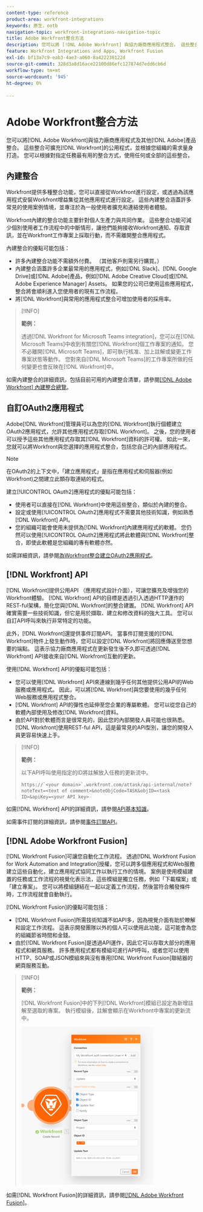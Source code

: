 ```yaml
---
content-type: reference
product-area: workfront-integrations
keywords: 原生，ootb
navigation-topic: workfront-integrations-navigation-topic
title: Adobe Workfront整合方法
description: 您可以將 [!DNL Adobe Workfront] 與協力廠商應用程式整合。 這些整合可擴充 [!DNL Workfront] 的公用程式，並根據貴組織的需求量身打造。 您可以根據對指定任務最有用的整合方式，使用任何或全部的這些整合。
feature: Workfront Integrations and Apps, Workfront Fusion
exl-id: bf13a7c9-eab3-4ae3-a060-8a422236122d
source-git-commit: 328d3a8d16ace22100d86efc127874d7edd6cb6d
workflow-type: tm+mt
source-wordcount: '945'
ht-degree: 0%

---
```


# Adobe Workfront整合方法

您可以將[!DNL Adobe Workfront]與協力廠商應用程式及其他[!DNL Adobe]產品整合。 這些整合可擴充[!DNL Workfront]的公用程式，並根據您組織的需求量身打造。 您可以根據對指定任務最有用的整合方式，使用任何或全部的這些整合。

## 內建整合

Workfront提供多種整合功能，您可以直接從Workfront進行設定，或透過為該應用程式安裝Workfront增益集從其他應用程式進行設定。 這些內建整合涵蓋許多常見的使用案例情境，並專注於為一般使用者擴充和連結使用者體驗。

Workfront內建的整合功能主要針對個人生產力與共同作業。 這些整合功能可減少個別使用者工作流程中的中斷情形，讓他們能夠接收Workfront通知、存取資訊，並在Workfront工作專案上採取行動，而不需離開整合應用程式。

內建整合的優點可能包括：

* 許多內建整合功能不需額外付費。 （其他客戶則需另行購買。）
* 內建整合涵蓋許多企業最常用的應用程式，例如[!DNL Slack]、[!DNL Google Drive]或[!DNL Adobe]產品，例如[!DNL Adobe Creative Cloud]或[!DNL Adobe Experience Manager] Assets。 如果您的公司已使用這些應用程式，整合將會順利進入您使用者的現有工作流程。
* 將[!DNL Workfront]與常用的應用程式整合可增加使用者的採用率。

>[!INFO]
>
>**範例：**
>
>透過[!DNL Workfront for Microsoft Teams integration]，您可以在[!DNL Microsoft Teams]中收到有關您[!DNL Workfront]個工作專案的通知。 您不必離開[!DNL Microsoft Teams]，即可執行核准、加上註解或變更工作專案狀態等動作。 您對來自[!DNL Microsoft Teams]的工作專案所做的任何變更也會反映在[!DNL Workfront]中。

如需內建整合的詳細資訊，包括目前可用的內建整合清單，請參閱[[!DNL Adobe Workfront] 內建整合總覽](../workfront-integrations-and-apps/built-in-integrations-non-admin.md)。

## 自訂OAuth2應用程式

Adobe[!DNL Workfront]管理員可以為您的[!DNL Workfront]執行個體建立OAuth2應用程式，允許其他應用程式存取[!DNL Workfront]。 之後，您的使用者可以授予這些其他應用程式存取其[!DNL Workfront]資料的許可權。 如此一來，您就可以將Workfront與您選擇的應用程式整合，包括您自己的內部應用程式。

>[!NOTE]
>
>在OAuth2的上下文中，「建立應用程式」是指在應用程式和伺服器(例如Workfront)之間建立此類存取連結的程式。

建立[!UICONTROL OAuth2]應用程式的優點可能包括：

* 使用者可以直接在[!DNL Workfront]中使用這些整合，類似於內建的整合。
* 設定或使用[!UICONTROL OAuth2]應用程式不需要其他技術知識，例如熟悉[!DNL Workfront] API。
* 您的組織可能會使用未提供為[!DNL Workfront]內建應用程式的軟體。 您仍然可以使用[!UICONTROL OAuth2]應用程式將此軟體與[!DNL Workfront]整合，即使此軟體是您組織的專有軟體亦然。

如需詳細資訊，請參閱[為Workfront整合建立OAuth2應用程式](../administration-and-setup/configure-integrations/create-oauth-application.md)。

## [!DNL Workfront] API

[!DNL Workfront]提供公用API （應用程式設計介面），可讓您擴充及增強您的Workfront體驗。 [!DNL Workfront] API的目標是透過引入透過HTTP運作的REST-ful架構，簡化您與[!DNL Workfront]的整合建置。 [!DNL Workfront] API確實需要一些技術知識，但它是用於擷取、建立和修改資料的強大工具。 您可以自訂API呼叫來執行非常特定的功能。

此外，[!DNL Workfront]還提供事件訂閱API。 當事件訂閱支援的[!DNL Workfront]物件上發生動作時，您可以設定[!DNL Workfront]將回應傳送至您想要的端點。 這表示協力廠商應用程式在更新發生後不久即可透過[!DNL Workfront] API接收來自[!DNL Workfront]互動的更新。

使用[!DNL Workfront] API的優點可能包括：

* 您可以使用[!DNL Workfront] API來連線到幾乎任何其他提供公用API的Web服務或應用程式。 因此，可以將[!DNL Workfront]與您要使用的幾乎任何Web服務或應用程式整合。
* [!DNL Workfront] API的彈性也延伸至您企業的專屬軟體。 您可以從您自己的軟體內部使用及修改[!DNL Workfront]資料。
* 由於API對於軟體而言是很常見的，因此您的內部開發人員可能也很熟悉。 [!DNL Workfront]使用REST-ful API，這是最常見的API型別，讓您的開發人員更容易快速上手。

>[!INFO]
>
>**範例：**
>
>以下API呼叫使用指定的ID將註解放入任務的更新流中。
>
>```
>https://`<your domain>`.workfront.com/attask/api-internal/note?noteText=<text of comment>&noteObjCode=TASK&objID=<task ID>&apiKey=<your API key>
>```

如需[!DNL Workfront] API的詳細資訊，請參閱[API基本知識](../wf-api/general/api-basics.md)。

如需事件訂閱的詳細資訊，請參閱[事件訂閱API](../wf-api/general/event-subs-api.md)。

## [!DNL Adobe Workfront Fusion]

[!DNL Workfront Fusion]可讓您自動化工作流程。 透過[!DNL Workfront Fusion for Work Automation and Integration]授權，您可以跨多個應用程式和Web服務建立這些自動化，建立應用程式協同工作以執行工作的情境。 案例是使用模組建置的任務或工作流程的視覺化表示法，這些模組是獨立任務，例如「下載檔案」或「建立專案」。 您可以將模組鏈結在一起以定義工作流程，然後當符合觸發條件時，工作流程就會自動執行。

[!DNL Workfront Fusion]的優點可能包括：

* [!DNL Workfront Fusion]所需技術知識不如API多，因為視覺介面有助於瞭解和設定工作流程。 這表示開發團隊以外的個人可以使用此功能，這可能會為您的組織節省時間和金錢。
* 由於[!DNL Workfront Fusion]是透過API運作，因此它可以存取大部分的應用程式和網頁服務。 許多應用程式都有模組可進行API呼叫，或者您可以使用HTTP、SOAP或JSON模組來與沒有專用[!DNL Workfront Fusion]聯結器的網頁服務互動。

>[!INFO]
>
>**範例：**
>
>[!DNL Workfront Fusion]中的下列[!DNL Workfront]模組已設定為新增註解至選取的專案。 執行模組後，註解會顯示在Workfront中專案的更新流中。
>
>![](assets/fusion-example-comment-350x416.png)

如需[!DNL Workfront Fusion]的詳細資訊，請參閱[[!DNL Adobe Workfront Fusion]](../workfront-fusion/workfront-fusion-2.md)。
